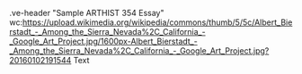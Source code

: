 .ve-header "Sample ARTHIST 354 Essay" wc:https://upload.wikimedia.org/wikipedia/commons/thumb/5/5c/Albert_Bierstadt_-_Among_the_Sierra_Nevada%2C_California_-_Google_Art_Project.jpg/1600px-Albert_Bierstadt_-_Among_the_Sierra_Nevada%2C_California_-_Google_Art_Project.jpg?20160102191544
Text
